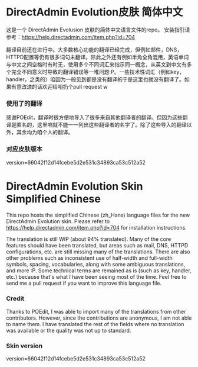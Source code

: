 # DirectAdmin Evolution皮肤 简体中文
这是一个 DirectAdmin Evolusion 皮肤的简体中文语言文件的repo。
安装指引请参考：https://help.directadmin.com/item.php?id=704

翻译目前还在进行中。大多数核心功能的翻译已经完成，但例如邮件，DNS，HTTPD配置等仍有很多词句未翻译。除此之外还有例如半角全角混用，英语单词与中文之间空格时有时无，使用多个不同词汇来指示同一概念，从英文到中文有多个完全不同意义时导致的翻译错误等一堆问题:P。一些技术性词汇（例如key，handler，之类的）咱因为一般见到都是没有翻译的于是这里也就没有翻译了。如果有意改进的话欢迎给咱扔个pull request w

### 使用了的翻译
感谢POEdit，翻译时很方便地导入了很多来自其他翻译者的翻译。但因为这些翻译是匿名的，这里咱就不能一一列出这些翻译者的名字了。除了这些导入的翻译以外，其余均为咱个人的翻译。

### 对应皮肤版本
version=66042f12d14fcebe5d2e531c34893ca53c512a52

# DirectAdmin Evolution Skin Simplified Chinese
This repo hosts the simplified Chinese (zh_Hans) language files for the new DirectAdmin Evolution skin.
Please refer to https://help.directadmin.com/item.php?id=704 for installation instructions.

The translation is still WIP (about 94% translated). Many of the core features should have been translated, but areas such as mail, DNS, HTTPD configurations, etc. are still missing many of the translations. There are also other problems such as inconsistent use of half-width and full-width symbols, spacing, vocabularies, along with some ambiguous translations, and more :P. Some technical terms are remained as is (such as key, handler, etc.) because that's what I have been seeing most of the time. Feel free to send me a pull request if you want to improve this language file.

### Credit
Thanks to POEdit, I was able to import many of the translations from other contributors. However, since the contributions are anonymous, I am not able to name them. I have translated the rest of the fields where no translation was available or the quality was not up to standard.

### Skin version
version=66042f12d14fcebe5d2e531c34893ca53c512a52